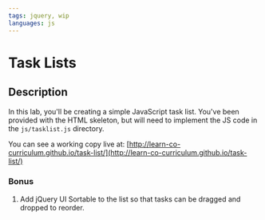 ```yaml
---
tags: jquery, wip
languages: js
---
```


# Task Lists

## Description

In this lab, you'll be creating a simple JavaScript task list. You've been provided with the HTML skeleton, but will need to implement the JS code in the `js/tasklist.js` directory.

You can see a working copy live at: [http://learn-co-curriculum.github.io/task-list/](http://learn-co-curriculum.github.io/task-list/)

### Bonus

1. Add jQuery UI Sortable to the list so that tasks can be dragged and dropped to reorder.
